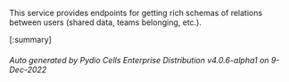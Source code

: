 






This service provides endpoints for getting rich schemas of relations between users (shared data, teams belonging, etc.).

[:summary]

###### Auto generated by Pydio Cells Enterprise Distribution v4.0.6-alpha1 on 9-Dec-2022
